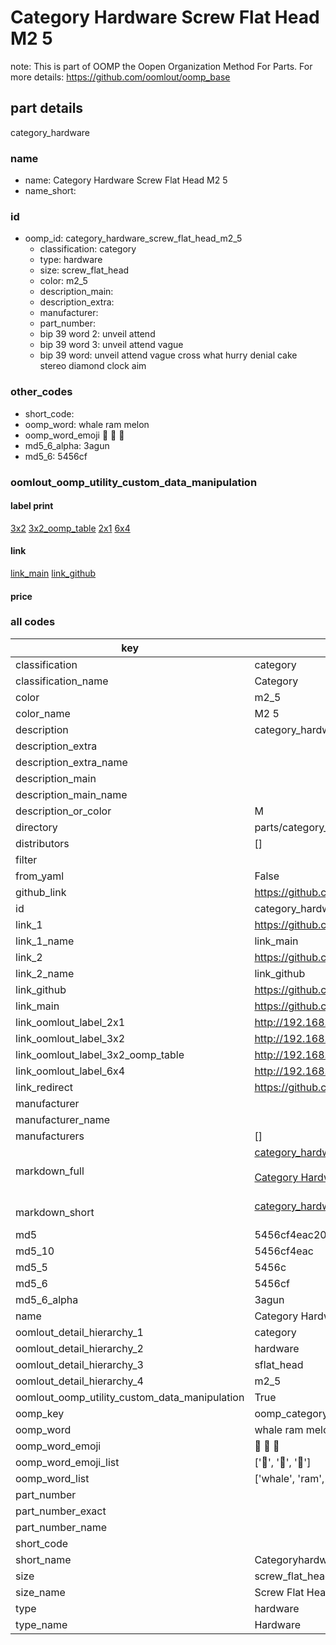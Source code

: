 # Category Hardware Screw Flat Head M2 5  

note: This is part of OOMP the Oopen Organization Method For Parts. For more details: https://github.com/oomlout/oomp_base

##  part details
  



category_hardware



### name
* name: Category Hardware Screw Flat Head M2 5
* name_short: 
### id
* oomp_id: category_hardware_screw_flat_head_m2_5
  * classification: category
  * type: hardware
  * size: screw_flat_head
  * color: m2_5
  * description_main: 
  * description_extra: 
  * manufacturer: 
  * part_number: 
  * bip 39 word 2: unveil attend
  * bip 39 word 3: unveil attend vague
  * bip 39 word: unveil attend vague cross what hurry denial cake stereo diamond clock aim

### other_codes
* short_code: 
* oomp_word: whale ram melon
* oomp_word_emoji :whale: :ram: :melon:
* md5_6_alpha: 3agun
* md5_6: 5456cf






### oomlout_oomp_utility_custom_data_manipulation
#### label print
[3x2](http://192.168.1.245:1112/?label=oomp%203agun)
[3x2_oomp_table](http://192.168.1.108:1112/?label=oomp%203agun)
[2x1](http://192.168.1.242:1112/?label=oomp%203agun)
[6x4](http://192.168.1.55:1112/?label=oomp%203agun)    

#### link

[link_main](https://github.com/oomlout/oomlout_oomp_version_1_messy/tree/main/parts/category_hardware_screw_flat_head_m2_5) [link_github](https://github.com/oomlout/oomlout_oomp_version_1_messy/tree/main/parts/category_hardware_screw_flat_head_m2_5)                             

#### price







### all codes 
| key | value |  
| --- | --- |  
| classification | category |  
| classification_name | Category |  
| color | m2_5 |  
| color_name | M2 5 |  
| description | category_hardware |  
| description_extra |  |  
| description_extra_name |  |  
| description_main |  |  
| description_main_name |  |  
| description_or_color | M  |  
| directory | parts/category_hardware_screw_flat_head_m2_5 |  
| distributors | [] |  
| filter |  |  
| from_yaml | False |  
| github_link | https://github.com/oomlout/oomlout_oomp_part_src/tree/main/parts/category_hardware_screw_flat_head_m2_5 |  
| id | category_hardware_screw_flat_head_m2_5 |  
| link_1 | https://github.com/oomlout/oomlout_oomp_version_1_messy/tree/main/parts/category_hardware_screw_flat_head_m2_5 |  
| link_1_name | link_main |  
| link_2 | https://github.com/oomlout/oomlout_oomp_version_1_messy/tree/main/parts/category_hardware_screw_flat_head_m2_5 |  
| link_2_name | link_github |  
| link_github | https://github.com/oomlout/oomlout_oomp_version_1_messy/tree/main/parts/category_hardware_screw_flat_head_m2_5 |  
| link_main | https://github.com/oomlout/oomlout_oomp_version_1_messy/tree/main/parts/category_hardware_screw_flat_head_m2_5 |  
| link_oomlout_label_2x1 | http://192.168.1.242:1112/?label=oomp%203agun |  
| link_oomlout_label_3x2 | http://192.168.1.245:1112/?label=oomp%203agun |  
| link_oomlout_label_3x2_oomp_table | http://192.168.1.108:1112/?label=oomp%203agun |  
| link_oomlout_label_6x4 | http://192.168.1.55:1112/?label=oomp%203agun |  
| link_redirect | https://github.com/oomlout/oomlout_oomp_version_1_messy/tree/main/parts/category_hardware_screw_flat_head_m2_5 |  
| manufacturer |  |  
| manufacturer_name |  |  
| manufacturers | [] |  
| markdown_full | [category_hardware_screw_flat_head_m2_5](none)<br>[](none)<br>[Category Hardware Screw Flat Head M2 5](none)<br><br> |  
| markdown_short | [category_hardware_screw_flat_head_m2_5](none)<br><br> |  
| md5 | 5456cf4eac20474dbefce341e143a773 |  
| md5_10 | 5456cf4eac |  
| md5_5 | 5456c |  
| md5_6 | 5456cf |  
| md5_6_alpha | 3agun |  
| name | Category Hardware Screw Flat Head M2 5 |  
| oomlout_detail_hierarchy_1 | category |  
| oomlout_detail_hierarchy_2 | hardware |  
| oomlout_detail_hierarchy_3 | sflat_head |  
| oomlout_detail_hierarchy_4 | m2_5 |  
| oomlout_oomp_utility_custom_data_manipulation | True |  
| oomp_key | oomp_category_hardware_screw_flat_head_m2_5 |  
| oomp_word | whale ram melon |  
| oomp_word_emoji | :whale: :ram: :melon: |  
| oomp_word_emoji_list | [':whale:', ':ram:', ':melon:'] |  
| oomp_word_list | ['whale', 'ram', 'melon'] |  
| part_number |  |  
| part_number_exact |  |  
| part_number_name |  |  
| short_code |  |  
| short_name | Categoryhardware |  
| size | screw_flat_head |  
| size_name | Screw Flat Head |  
| type | hardware |  
| type_name | Hardware |  

